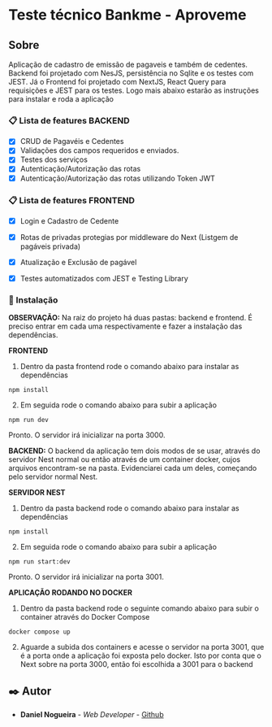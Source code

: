# Teste técnico Bankme - Aproveme

## Sobre

Aplicação de cadastro de emissão de pagaveis e também de cedentes. Backend foi projetado com NesJS, persistência no Sqlite e os testes com JEST. Já o Frontend foi projetado com NextJS, React Query para requisições e JEST para os testes. Logo mais abaixo estarão as instruções para instalar e roda a aplicação

### 📋 Lista de features BACKEND

- [x] CRUD de Pagavéis e Cedentes
- [x] Validações dos campos requeridos e enviados.
- [x] Testes dos serviços
- [x] Autenticação/Autorização das rotas
- [x] Autenticação/Autorização das rotas utilizando Token JWT

### 📋 Lista de features FRONTEND

- [x] Login e Cadastro de Cedente
- [x] Rotas de privadas protegias por middleware do Next (Listgem de pagáveis privada)
- [x] Atualização e Exclusão de pagável
- [x] Testes automatizados com JEST e Testing Library


### 🔧 Instalação

**OBSERVAÇÃO:** Na raiz do projeto há duas pastas: backend e frontend. É preciso entrar em cada uma respectivamente e fazer
a instalação das dependências.

**FRONTEND**
01. Dentro da pasta frontend rode o comando abaixo para instalar as dependências
```
npm install
```

02. Em seguida rode o comando abaixo para subir a aplicação

```
npm run dev
```
Pronto. O servidor irá inicializar na porta 3000.

**BACKEND:** O backend da aplicação tem dois modos de se usar, através do servidor Nest normal ou então através de um container docker, cujos arquivos encontram-se na pasta.
Evidenciarei cada um deles, começando pelo servidor normal Nest.

**SERVIDOR NEST**
01. Dentro da pasta backend rode o comando abaixo para instalar as dependências
```
npm install
```

02. Em seguida rode o comando abaixo para subir a aplicação
```
npm run start:dev
```
Pronto. O servidor irá inicializar na porta 3001.

**APLICAÇÃO RODANDO NO DOCKER**
01. Dentro da pasta backend rode o seguinte comando abaixo para subir o container através do Docker Compose
```
docker compose up
```
02. Aguarde a subida dos containers e acesse o servidor na porta 3001, que é a porta onde a aplicação foi exposta pelo docker. Isto por conta que o
Next sobre na porta 3000, então foi escolhida a 3001 para o backend


## ✒️ Autor

- **Daniel Nogueira** - _Web Developer_ - [Github](https://github.com/NogueiraDan)
